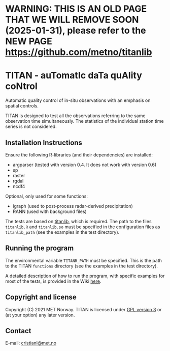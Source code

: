 # WARNING: THIS IS AN OLD PAGE THAT WE WILL REMOVE SOON (2025-01-31), please refer to the NEW PAGE https://github.com/metno/titanlib

# TITAN - auTomatIc daTa quAlity coNtrol

Automatic quality control of in-situ observations with an emphasis on spatial controls.

TITAN is designed to test all the observations referring to the same observation time simultaneously.
The statistics of the individual station time series is not considered.

Installation Instructions
-------------------------
Ensure the following R-libraries (and their dependencies) are installed:

   * argparser (tested with version 0.4. It does not work with version 0.6)
   * sp
   * raster
   * rgdal
   * ncdf4

Optional, only used for some functions:
   * igraph (used to post-process radar-derived precipitation)
   * RANN (used with background files)

The tests are based on [titanlib](https://github.com/metno/titanlib), which is required. 
The path to the files `titanlib.R` and `titanlib.so` must be specified in the configuration files as `titanlib_path` (see the examples in the test directory).


Running the program
-------------------

The environmental variable `TITANR_PATH` must be specified. This is the path to the TITAN `functions` directory (see the examples in the test directory).

A detailed description of how to run the program, with specific examples for most of the tests, is provided in the Wiki [here](https://github.com/metno/TITAN/wiki). 

Copyright and license
---------------------
Copyright (C) 2021 MET Norway. TITAN is licensed under [GPL version 3](https://github.com/metno/TITAN/blob/master/LICENSE) or (at your option) any later version.

Contact
-------
E-mail: cristianl@met.no

